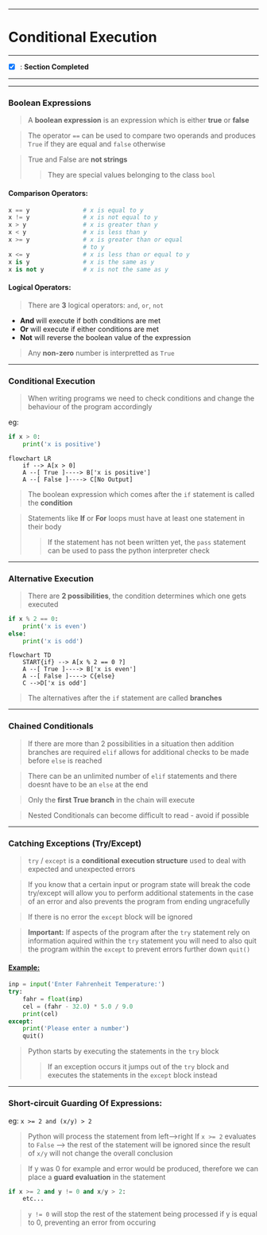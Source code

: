 ___
# Conditional Execution
___
- [x] : **Section Completed**
___
___
### Boolean Expressions 

> A **boolean expression** is an expression which is either **true** or **false** 

> The operator `==` can be used to compare two operands and produces `True` if they are equal and `false` otherwise

> True and False are **not strings** 
> > They are special values belonging to the class `bool` 

#### Comparison Operators: 

```python
x == y               # x is equal to y
x != y               # x is not equal to y
x > y                # x is greater than y
x < y                # x is less than y
x >= y               # x is greater than or equal 
					 # to y
x <= y               # x is less than or equal to y
x is y               # x is the same as y
x is not y           # x is not the same as y
```


#### Logical Operators:

> There are **3** logical operators: `and`, `or`, `not`

- **And** will execute if both conditions are met
- **Or** will execute if either conditions are met
- **Not** will reverse the boolean value of the expression

> Any **non-zero** number is interpretted as `True`

___
### Conditional Execution

> When writing programs we need to check conditions and change the behaviour of the program accordingly

eg:
```python
if x > 0:
	print('x is positive')
```

```mermaid
flowchart LR
    if --> A[x > 0] 
    A --[ True ]----> B['x is positive']
    A --[ False ]----> C[No Output]
```

> The boolean expression which comes after the `if` statement is called the **condition**

> Statements like **If** or **For** loops must have at least one statement in their body
> > If the statement has not been written yet, the `pass` statement can be used to pass the python interpreter check

___
### Alternative Execution

> There are **2 possibilities**, the condition determines which one gets executed

```python
if x % 2 == 0:
	print('x is even')
else:
	print('x is odd')
```

```mermaid
flowchart TD
    START{if} --> A[x % 2 == 0 ?]  
    A --[ True ]----> B['x is even']
    A --[ False ]----> C{else}
    C -->D['x is odd']

```

> The alternatives after the `if` statement are called **branches** 

___
### Chained Conditionals

> If there are more than 2 possibilities in a situation then addition branches are required
> `elif` allows for additional checks to be made before `else` is reached

> There can be an unlimited number of `elif` statements and there doesnt have to be an `else` at the end

> Only the **first True branch** in the chain will execute

> Nested Conditionals can become difficult to read - avoid if possible

___
### Catching Exceptions (Try/Except)

> `try` / `except` is a **conditional execution structure** used to deal with expected and unexpected errors 

> If you know that a certain input or program state will break the code 
> try/except will allow you to perform additional statements in the case of an error and also prevents the program from ending ungracefully 

> If there is no error the `except` block will be ignored 

> **Important:** If aspects of the program after the `try` statement rely on information aquired within the `try` statement you will need to also quit the program within the `except` to prevent errors further down
> `quit()`


#### <u>Example:</u>

```python
inp = input('Enter Fahrenheit Temperature:')
try:
    fahr = float(inp)
    cel = (fahr - 32.0) * 5.0 / 9.0
    print(cel)
except:
    print('Please enter a number')
    quit()
```

> Python starts by executing the statements in the `try` block
> > If an exception occurs it jumps out of the `try` block and executes the statements in the `except` block instead

___
### Short-circuit Guarding Of Expressions:

eg: `x >= 2 and (x/y) > 2`
> Python will process the statement from left-->right 
> If `x >= 2` evaluates to `False` --> the rest of the statement will be ignored since the result of `x/y` will not change the overall conclusion

> If y was 0 for example and error would be produced, therefore we can place a **guard evaluation** in the statement 

```python
if x >= 2 and y != 0 and x/y > 2: 
	etc...
```

> `y != 0` will stop the rest of the statement being processed if y is equal to 0, preventing an error from occuring 

